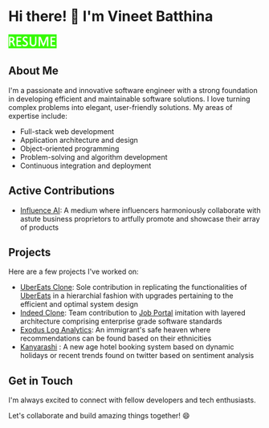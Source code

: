 # Hi there! 👋 I'm Vineet Batthina

<p class="has-line-data" data-line-start="2" data-line-end="3"><a href="https://drive.google.com/file/d/1et4fFvG6QkqAERabPK67Yr7_21KIgi9A/view?usp=drive_link"><img src="https://github.com/vineetbatthina/portfolio/blob/main/Resume.svg" alt="Resume" width="96" height="28"></a></p>

## About Me
I'm a passionate and innovative software engineer with a strong foundation in developing efficient and maintainable software solutions. I love turning complex problems into elegant, user-friendly solutions. My areas of expertise include:

- Full-stack web development
- Application architecture and design
- Object-oriented programming
- Problem-solving and algorithm development
- Continuous integration and deployment

## Active Contributions
- [Influence AI](https://www.influenceai.in/): A medium where influencers harmoniously collaborate with astute business proprietors to artfully promote and showcase their array of products

## Projects
Here are a few projects I've worked on:

- [UberEats Clone](https://youtu.be/HkROcVFkVHE): Sole contribution in replicating the functionalities of [UberEats](https://github.com/vineetbatthina/ubereats) in a hierarchial fashion with upgrades pertaining to the efficient and optimal system design
- [Indeed Clone](https://youtu.be/J0RPAFwB-R8): Team contribution to [Job Portal](https://github.com/vineetbatthina/indeed-clone) imitation with layered architecture comprising enterprise grade software standards
- [Exodus Log Analytics](https://github.com/vineetbatthina/ExodusFE): An immigrant's safe heaven where recommendations can be found based on their ethnicities
- [Kanyarashi](https://github.com/gopinathsjsu/team-project-kanyarashi) : A new age hotel booking system based on dynamic holidays or recent trends found on twitter based on sentiment analysis

## Get in Touch
I'm always excited to connect with fellow developers and tech enthusiasts. 

Let's collaborate and build amazing things together! 😄
